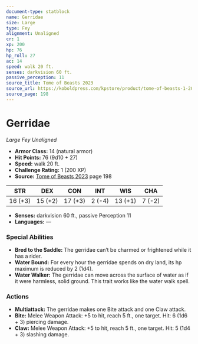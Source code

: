 ```yaml
---
document-type: statblock
name: Gerridae
size: Large
type: Fey
alignment: Unaligned
cr: 1
xp: 200
hp: 76
hp_roll: 27
ac: 14
speed: walk 20 ft.
senses: darkvision 60 ft. 
passive_perception: 11
source_title: Tome of Beasts 2023
source_url: https://koboldpress.com/kpstore/product/tome-of-beasts-1-2023-edition/
source_page: 198
---
```


# Gerridae

*Large* *Fey* *Unaligned*

- **Armor Class:** 14 (natural armor)
- **Hit Points:** 76 (9d10 + 27)
- **Speed:** walk 20 ft.
- **Challenge Rating:** 1 (200 XP)
- **Source:** [Tome of Beasts 2023](https://koboldpress.com/kpstore/product/tome-of-beasts-1-2023-edition/) page 198

| STR | DEX | CON | INT | WIS | CHA |
| --- | --- | --- | --- | --- | --- |
| 16 (+3) | 15 (+2) | 17 (+3) | 2 (-4) | 13 (+1) | 7 (-2) |

- **Senses:** darkvision 60 ft., passive Perception 11
- **Languages:** —

### Special Abilities

- **Bred to the Saddle:** The gerridae can’t be charmed or frightened while it has a rider.
- **Water Bound:** For every hour the gerridae spends on dry land, its hp maximum is reduced by 2 (1d4).
- **Water Walker:** The gerridae can move across the surface of water as if it were harmless, solid ground. This trait works like the water walk spell.

### Actions

- **Multiattack:** The gerridae makes one Bite attack and one Claw attack.
- **Bite:** Melee Weapon Attack: +5 to hit, reach 5 ft., one target. Hit: 6 (1d6 + 3) piercing damage.
- **Claw:** Melee Weapon Attack: +5 to hit, reach 5 ft., one target. Hit: 5 (1d4 + 3) slashing damage.
